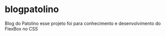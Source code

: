 # blogpatolino
Blog do Patolino
esse projeto foi para conhecimento e desenvolvimento do FlexBox no CSS
